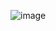 ![image](https://github.com/RevadiSundaram/ICodeThis-Projects/assets/47391816/a1110f53-af2f-4dbb-aae4-69387d784506)
